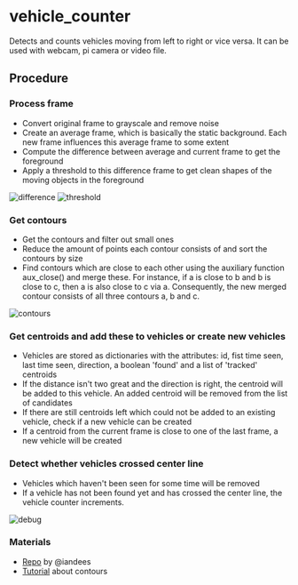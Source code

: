 # vehicle_counter

Detects and counts vehicles moving from left to right or vice versa. It can be used with webcam, pi camera or video file.

## Procedure

### Process frame
- Convert original frame to grayscale and remove noise
- Create an average frame, which is basically the static background. Each new frame influences this average frame to some extent
- Compute the difference between average and current frame to get the foreground
- Apply a threshold to this difference frame to get clean shapes of the moving objects in the foreground

![difference](https://user-images.githubusercontent.com/26798159/35406645-ca19d1d2-0209-11e8-8abc-5a8912a21111.JPG)
![threshold](https://user-images.githubusercontent.com/26798159/35406644-c9f18b5a-0209-11e8-9d69-f1b993f88fc2.JPG)

### Get contours
- Get the contours and filter out small ones
- Reduce the amount of points each contour consists of and sort the contours by size
- Find contours which are close to each other using the auxiliary function aux_close() and merge these. For instance, if a is close to b and b is close to c, then a is also close to c via a. Consequently, the new merged contour consists of all three contours a, b and c.

![contours](https://user-images.githubusercontent.com/26798159/35406647-ca738ff6-0209-11e8-9d4c-c458819e0c37.JPG)

### Get centroids and add these to vehicles or create new vehicles
- Vehicles are stored as dictionaries with the attributes: id, fist time seen, last time seen, direction, a boolean 'found' and a list of 'tracked' centroids
- If the distance isn't two great and the direction is right, the centroid will be added to this vehicle. An added centroid will be removed from the list of candidates
- If there are still centroids left which could not be added to an existing vehicle, check if a new vehicle can be created
- If a centroid from the current frame is close to one of the last frame, a new vehicle will be created

###  Detect whether vehicles crossed center line
- Vehicles which haven't been seen for some time will be removed
- If a vehicle has not been found yet and has crossed the center line, the vehicle counter increments.

![debug](https://user-images.githubusercontent.com/26798159/35406646-ca529ec2-0209-11e8-954c-534fe3939275.JPG)

### Materials
- <a href="https://github.com/iandees/speedtrack">Repo</a> by @iandees
- <a href="https://docs.opencv.org/3.3.1/d3/d05/tutorial_py_table_of_contents_contours.html">Tutorial</a> about contours
